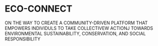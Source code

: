 # ECO-CONNECT
ON THE WAY TO CREATE A COMMUNITY-DRIVEN PLATFORM THAT EMPOWERS INDIVIDULS TO TAKE COLLECTIVEW ACTIONJ TOWARDS ENVIRONMENTAL SUSTAINABILITY, CONSERVATION, AND SOCIAL RESPONSIBILITY
